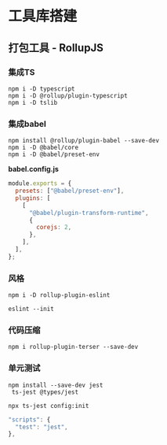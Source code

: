 # 工具库搭建

## 打包工具 - RollupJS

### 集成TS

```shell
npm i -D typescript
npm i -D @rollup/plugin-typescript 
npm i -D tslib
```

### 集成babel

```shell
npm install @rollup/plugin-babel --save-dev
npm i -D @babel/core
npm i -D @babel/preset-env
```

**babel.config.js**
```js
module.exports = {
  presets: ["@babel/preset-env"],
  plugins: [
    [
      "@babel/plugin-transform-runtime",
      {
        corejs: 2,
      },
    ],
  ],
};
```

### 风格

```shell
npm i -D rollup-plugin-eslint 

eslint --init   
```

### 代码压缩

```shell
npm i rollup-plugin-terser --save-dev
```

### 单元测试

```shell
npm install --save-dev jest 
 ts-jest @types/jest

npx ts-jest config:init
```

```js
"scripts": {
  "test": "jest",
},
```